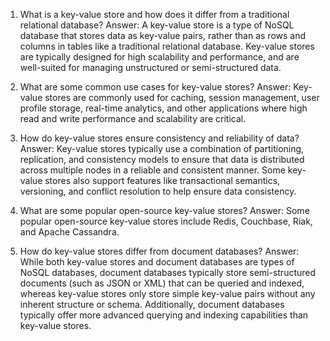 1. What is a key-value store and how does it differ from a traditional relational database?
Answer: A key-value store is a type of NoSQL database that stores data as key-value pairs, rather than as rows and columns in tables like a traditional relational database. Key-value stores are typically designed for high scalability and performance, and are well-suited for managing unstructured or semi-structured data.

2. What are some common use cases for key-value stores?
Answer: Key-value stores are commonly used for caching, session management, user profile storage, real-time analytics, and other applications where high read and write performance and scalability are critical.

3. How do key-value stores ensure consistency and reliability of data?
Answer: Key-value stores typically use a combination of partitioning, replication, and consistency models to ensure that data is distributed across multiple nodes in a reliable and consistent manner. Some key-value stores also support features like transactional semantics, versioning, and conflict resolution to help ensure data consistency.

4. What are some popular open-source key-value stores?
Answer: Some popular open-source key-value stores include Redis, Couchbase, Riak, and Apache Cassandra.

5. How do key-value stores differ from document databases?
Answer: While both key-value stores and document databases are types of NoSQL databases, document databases typically store semi-structured documents (such as JSON or XML) that can be queried and indexed, whereas key-value stores only store simple key-value pairs without any inherent structure or schema. Additionally, document databases typically offer more advanced querying and indexing capabilities than key-value stores.